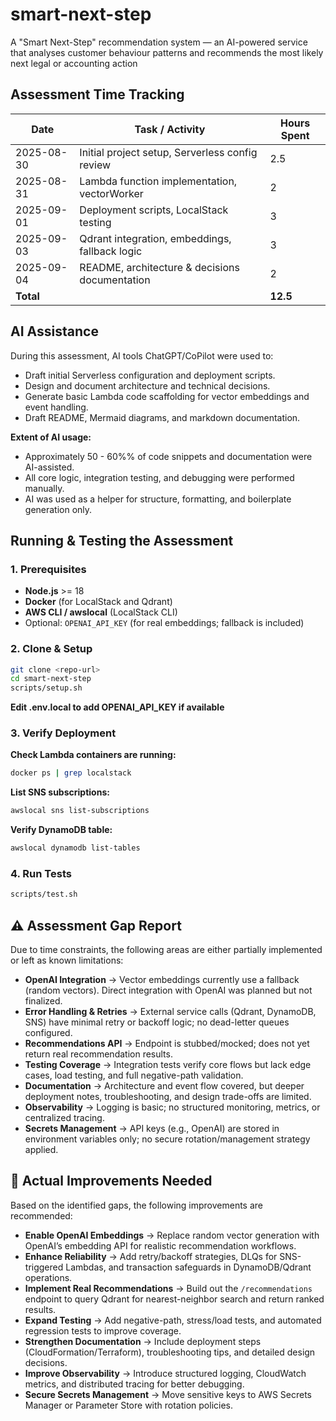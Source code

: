 # smart-next-step
A "Smart Next-Step" recommendation system — an AI-powered service that analyses customer behaviour patterns and recommends the most likely next legal or accounting action

## Assessment Time Tracking

| Date       | Task / Activity                                  | Hours Spent |
|------------|-------------------------------------------------|------------|
| 2025-08-30 | Initial project setup, Serverless config review | 2.5          |
| 2025-08-31 | Lambda function implementation, vectorWorker   | 2          |
| 2025-09-01 | Deployment scripts, LocalStack testing         | 3          |
| 2025-09-03 | Qdrant integration, embeddings, fallback logic | 3          |
| 2025-09-04 | README, architecture & decisions documentation | 2          |
| **Total**  |                                                 | **12.5**     |


## AI Assistance

During this assessment, AI tools ChatGPT/CoPilot were used to:

- Draft initial Serverless configuration and deployment scripts.
- Design and document architecture and technical decisions.
- Generate basic Lambda code scaffolding for vector embeddings and event handling.
- Draft README, Mermaid diagrams, and markdown documentation.

**Extent of AI usage:**  
- Approximately 50 - 60%% of code snippets and documentation were AI-assisted.  
- All core logic, integration testing, and debugging were performed manually.  
- AI was used as a helper for structure, formatting, and boilerplate generation only.

## Running & Testing the Assessment

### 1. Prerequisites

- **Node.js** >= 18  
- **Docker** (for LocalStack and Qdrant)  
- **AWS CLI / awslocal** (LocalStack CLI)  
- Optional: `OPENAI_API_KEY` (for real embeddings; fallback is included)

### 2. Clone & Setup

```bash
git clone <repo-url>
cd smart-next-step
scripts/setup.sh
```
**Edit .env.local to add OPENAI_API_KEY if available**  

### 3. Verify Deployment

**Check Lambda containers are running:**  
```bash
docker ps | grep localstack
```

**List SNS subscriptions:**  
```bash
awslocal sns list-subscriptions
```

**Verify DynamoDB table:**  
```bash
awslocal dynamodb list-tables
```

### 4. Run Tests

```bash
scripts/test.sh
```

## ⚠️ Assessment Gap Report

Due to time constraints, the following areas are either partially implemented or left as known limitations:  

- **OpenAI Integration** → Vector embeddings currently use a fallback (random vectors). Direct integration with OpenAI was planned but not finalized.  
- **Error Handling & Retries** → External service calls (Qdrant, DynamoDB, SNS) have minimal retry or backoff logic; no dead-letter queues configured.  
- **Recommendations API** → Endpoint is stubbed/mocked; does not yet return real recommendation results.  
- **Testing Coverage** → Integration tests verify core flows but lack edge cases, load testing, and full negative-path validation.  
- **Documentation** → Architecture and event flow covered, but deeper deployment notes, troubleshooting, and design trade-offs are limited.  
- **Observability** → Logging is basic; no structured monitoring, metrics, or centralized tracing.  
- **Secrets Management** → API keys (e.g., OpenAI) are stored in environment variables only; no secure rotation/management strategy applied.  

## 🚀 Actual Improvements Needed

Based on the identified gaps, the following improvements are recommended:  

- **Enable OpenAI Embeddings** → Replace random vector generation with OpenAI’s embedding API for realistic recommendation workflows.  
- **Enhance Reliability** → Add retry/backoff strategies, DLQs for SNS-triggered Lambdas, and transaction safeguards in DynamoDB/Qdrant operations.  
- **Implement Real Recommendations** → Build out the `/recommendations` endpoint to query Qdrant for nearest-neighbor search and return ranked results.  
- **Expand Testing** → Add negative-path, stress/load tests, and automated regression tests to improve coverage.  
- **Strengthen Documentation** → Include deployment steps (CloudFormation/Terraform), troubleshooting tips, and detailed design decisions.  
- **Improve Observability** → Introduce structured logging, CloudWatch metrics, and distributed tracing for better debugging.  
- **Secure Secrets Management** → Move sensitive keys to AWS Secrets Manager or Parameter Store with rotation policies.  
